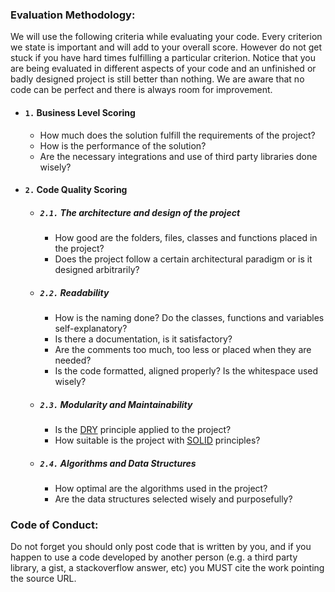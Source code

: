 ### Evaluation Methodology:

We will use the following criteria while evaluating your code. Every criterion we state is important and will add to your overall score. However do not get stuck if you have hard times fulfilling a particular criterion. 
Notice that you are being evaluated in different aspects of your code and an unfinished or badly designed project is still better than nothing. We are aware that no code can be perfect and there is always room for improvement.
    
- #### `1.` Business Level Scoring
    - How much does the solution fulfill the requirements of the project?
    - How is the performance of the solution?
    - Are the necessary integrations and use of third party libraries done wisely?
- #### `2.` Code Quality Scoring
    - ##### `2.1.` The architecture and design of the project
        - How good are the folders, files, classes and functions placed in the project?
        - Does the project follow a certain architectural paradigm or is it designed arbitrarily?
        
    - ##### `2.2.` Readability 
        - How is the naming done? Do the classes, functions and variables self-explanatory?
        - Is there a documentation, is it satisfactory?
        - Are the comments too much, too less or placed when they are needed?
        - Is the code formatted, aligned properly? Is the whitespace used wisely?
    - ##### `2.3.` Modularity and Maintainability
        - Is the [DRY](https://en.wikipedia.org/wiki/Don%27t_repeat_yourself) principle applied to the project?
        - How suitable is the project with [SOLID](https://en.wikipedia.org/wiki/SOLID_(object-oriented_design)) principles?
    - ##### `2.4.` Algorithms and Data Structures
        - How optimal are the algorithms used in the project?
        - Are the data structures selected wisely and purposefully?

### Code of Conduct:
Do not forget you should only post code that is written by you, and if you happen to use a code developed by another person (e.g. a third party library, a gist, a stackoverflow answer, etc) you MUST cite the work pointing the source URL. 
